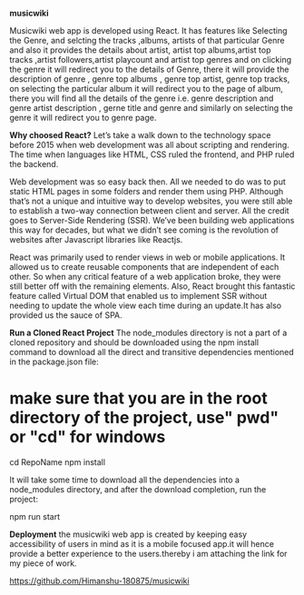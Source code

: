 **musicwiki**

Musicwiki web app is developed using React. It has features like Selecting the Genre, and selcting the tracks ,albums, artists of that particular Genre and also it provides the details about artist, artist top albums,artist top tracks ,artist followers,artist playcount and  artist top genres and on clicking the genre it will redirect you to the details of Genre, there it will provide the description of genre , genre top albums , genre top artist, genre top tracks, on selecting the particular album it will redirect you to the page of album, there you will find all the details of the genre i.e. genre description and genre artist description , gerne title and genre and similarly on selecting the genre it will redirect you to genre page.   

**Why choosed React?**
Let’s take a walk down to the technology space before 2015 when web development was all about scripting and rendering. The time when languages like HTML, CSS ruled the frontend, and PHP ruled the backend.

Web development was so easy back then. All we needed to do was to put static HTML pages in some folders and render them using PHP. Although that’s not a unique and intuitive way to develop websites, you were still able to establish a two-way connection between client and server. All the credit goes to Server-Side Rendering (SSR). We’ve been building web applications this way for decades, but what we didn’t see coming is the revolution of websites after Javascript libraries like Reactjs.

React was primarily used to render views in web or mobile applications. It allowed us to create reusable components that are independent of each other. So when any critical feature of a web application broke, they were still better off with the remaining elements. Also, React brought this fantastic feature called Virtual DOM that enabled us to implement SSR without needing to update the whole view each time during an update.It has also provided us the sauce of SPA.

**Run a Cloned React Project**
The node_modules directory is not a part of a cloned repository and should be downloaded using the npm install command to download all the direct and transitive dependencies mentioned in the package.json file:

# make sure that you are in the root directory of the project, use" pwd" or "cd" for windows
cd RepoName
npm install

It will take some time to download all the dependencies into a node_modules directory, and after the download completion, run the project:

npm run start

**Deployment**
the musicwiki web app is created by keeping easy accessibility of users in mind as it is a mobile focused app.it will hence provide a better experience to the users.thereby i am attaching the link for my piece of work.

https://github.com/Himanshu-180875/musicwiki



